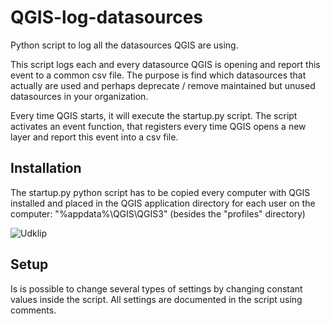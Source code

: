 # QGIS-log-datasources
Python script to log all the datasources QGIS are using.

This script logs each and every datasource QGIS is opening and report this event to a common csv file. The purpose is find which datasources that actually are used and perhaps
deprecate / remove maintained but unused datasources in your organization.

Every time QGIS starts, it will execute the startup.py script. The script activates an event function, that registers every time QGIS opens a new layer and report this event into a csv file.

## Installation
The startup.py python script has to be copied every computer with QGIS installed and placed in the QGIS application directory for each user on the computer: "%appdata%\QGIS\QGIS3" (besides the "profiles" directory)

![Udklip](https://user-images.githubusercontent.com/1866520/187031406-7b210161-bf60-4e3b-84d3-e262d0162653.jpg)

## Setup
Is is possible to change several types of settings by changing constant values inside the script. All settings are documented in the script using comments.



